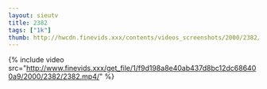 ```yaml
--- 
layout: sieutv
title: 2382
tags: ["1k"]
thumb: http://hwcdn.finevids.xxx/contents/videos_screenshots/2000/2382/preview.mp4.jpg
---
```

{% include video src="http://www.finevids.xxx/get_file/1/f9d198a8e40ab437d8bc12dc686400a9/2000/2382/2382.mp4/" %} 
